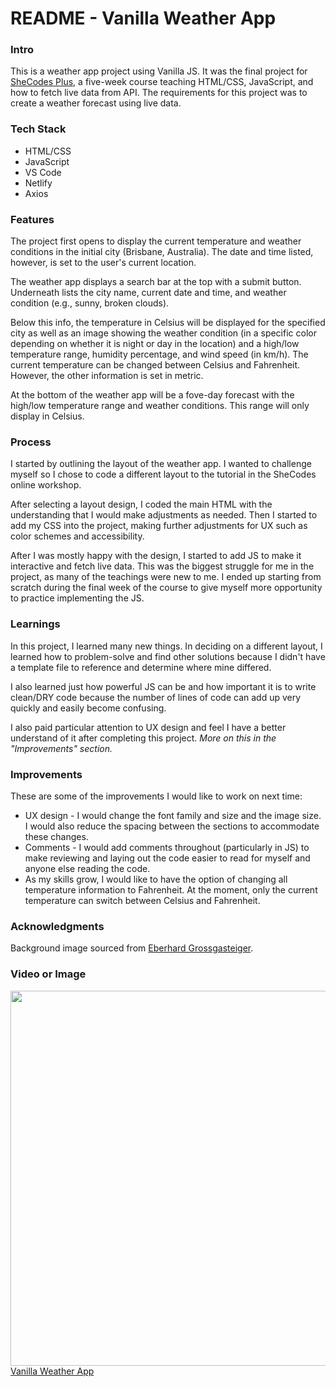 <h1>README - Vanilla Weather App</h1>
<h3>Intro</h3>
<p>
  This is a weather app project using Vanilla JS. It was the final project for <a href="https://shecodes.io" target="_blank">SheCodes Plus</a>, a five-week course teaching HTML/CSS, JavaScript, and how to fetch live data from API. The requirements for this project was to create a weather forecast using live data.
</p>
<h3>Tech Stack</h3>
<ul>
  <li>
    HTML/CSS
  </li>
   <li>
    JavaScript
  </li>
   <li>
    VS Code
  </li>
   <li>
    Netlify
  </li>
   <li>
    Axios
  </li>
</ul>
<h3>Features</h3>
<p>
  The project first opens to display the current temperature and weather conditions in the initial city (Brisbane, Australia).
  The date and time listed, however, is set to the user's current location.
</p>
<p>
  The weather app displays a search bar at the top with a submit button. Underneath lists the city name, current date and time, and weather condition (e.g., sunny, broken clouds).
</p>
<p>
  Below this info, the temperature in Celsius will be displayed for the specified city as well as an image showing the weather condition (in a specific color depending on whether it is night or day in the location) and a high/low temperature range, humidity percentage, and wind speed (in km/h). The current temperature can be changed between Celsius and Fahrenheit. However, the other information is set in metric.
</p>
<p>
  At the bottom of the weather app will be a fove-day forecast with the high/low temperature range and weather conditions. This range will only display in Celsius.
</p>
<h3>Process</h3>
<p>
  I started by outlining the layout of the weather app. I wanted to challenge myself so I chose to code a different layout to the tutorial in the SheCodes online workshop.
</p>
<p>
  After selecting a layout design, I coded the main HTML with the understanding that I would make adjustments as needed. Then I started to add my CSS into the project, making further adjustments for UX such as color schemes and accessibility.
</p>
<p>
  After I was mostly happy with the design, I started to add JS to make it interactive and fetch live data. This was the biggest struggle for me in the project, as many of the teachings were new to me. I ended up starting from scratch during the final week of the course to give myself more opportunity to practice implementing the JS.
</p>
<h3>Learnings</h3>
<p>
  In this project, I learned many new things. In deciding on a different layout, I learned how to problem-solve and find other solutions because I didn't have a template file to reference and determine where mine differed.
</p>
<p>
  I also learned just how powerful JS can be and how important it is to write clean/DRY code because the number of lines of code can add up very quickly and easily become confusing.
</p>
<p>
  I also paid particular attention to UX design and feel I have a better understand of it after completing this project. <i>More on this in the "Improvements" section.</i>
</p>
<h3>Improvements</h3>
<p>
  These are some of the improvements I would like to work on next time:
</p>
<ul>
  <li>
    UX design - I would change the font family and size and the image size. I would also reduce the spacing between the sections to accommodate these changes.
  </li>
  <li>
    Comments - I would add comments throughout (particularly in JS) to make reviewing and laying out the code easier to read for myself and anyone else reading the code.
  </li>
  <li>
    As my skills grow, I would like to have the option of changing all temperature information to Fahrenheit. At the moment, only the current temperature can switch between Celsius and Fahrenheit.
  </li>
</ul>
<h3>Acknowledgments</h3>
<p>Background image sourced from <a href="https://www.pexels.com/@eberhardgross/?filter=photos" target="_blank">Eberhard Grossgasteiger</a>.</p>
<h3>Video or Image</h3>
<img src="https://github.com/naomidewys/weather-app-project/assets/146399253/e63b47af-f761-418b-9c70-aa270fb8ded2" width="600" />
<br>
<a href="https://weather-app-project-ndw.netlify.app/" target="_blank">Vanilla Weather App</a>
